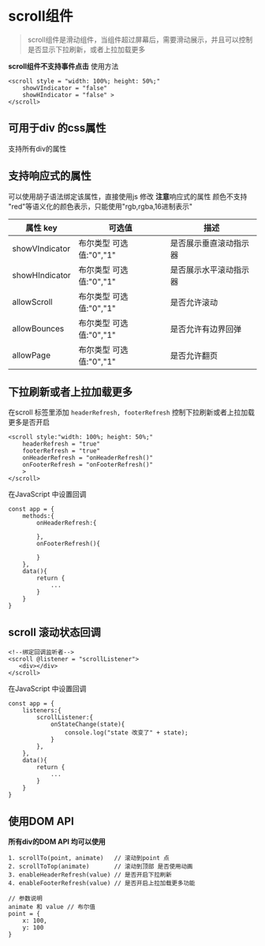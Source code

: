 # scroll组件

> scroll组件是滑动组件，当组件超过屏幕后，需要滑动展示，并且可以控制是否显示下拉刷新，或者上拉加载更多

**scroll组件不支持事件点击**
使用方法

```
<scroll style = "width: 100%; height: 50%;" 
    showVIndicator = "false" 
    showHIndicator = "false" >
</scroll>
```

## 可用于div 的css属性
支持所有div的属性

## 支持响应式的属性
可以使用胡子语法绑定该属性，直接使用js 修改
**注意**响应式的属性 颜色不支持 "red"等语义化的颜色表示，只能使用"rgb,rgba,16进制表示"


| 属性 key       | 可选值   | 描述                   |
| -------------- | -------- | ---------------------- |
| showVIndicator | 布尔类型 可选值:"0","1"| 是否展示垂直滚动指示器 |
| showHIndicator | 布尔类型 可选值:"0","1"| 是否展示水平滚动指示器 |
| allowScroll    | 布尔类型 可选值:"0","1"| 是否允许滚动           |
| allowBounces   | 布尔类型 可选值:"0","1"| 是否允许有边界回弹     |
| allowPage      | 布尔类型 可选值:"0","1"| 是否允许翻页           |

## 下拉刷新或者上拉加载更多


在scroll 标签里添加 `headerRefresh, footerRefresh` 控制下拉刷新或者上拉加载更多是否开启

```
<scroll style:"width: 100%; height: 50%;" 
    headerRefresh = "true"          
    footerRefresh = "true"
    onHeaderRefresh = "onHeaderRefresh()" 
    onFooterRefresh = "onFooterRefresh()" 
    >
</scroll>
```

在JavaScript 中设置回调 

```
const app = {
    methods:{
        onHeaderRefresh:{

        },
        onFooterRefresh(){
        
        }
    },
    data(){
        return {
            ...
        }
    }
}
```


## scroll 滚动状态回调

```
<!--绑定回调监听者-->
<scroll @listener = "scrollListener">
   <div></div> 
</scroll>
```

在JavaScript 中设置回调

```
const app = {
    listeners:{
        scrollListener:{
            onStateChange(state){
                console.log("state 改变了" + state);
            }
        },
    },
    data(){
        return {
            ...
        }
    }
}
```

## 使用DOM API
**所有div的DOM API 均可以使用**

```
1. scrollTo(point, animate)   // 滚动到point 点 
2. scrollToTop(animate)       // 滚动到顶部 是否使用动画 
3. enableHeaderRefresh(value) // 是否开启下拉刷新
4. enableFooterRefresh(value) // 是否开启上拉加载更多功能

// 参数说明
animate 和 value // 布尔值
point = { 
    x: 100,
    y: 100
}
```


